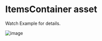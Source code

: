 # ItemsContainer asset

Watch Example for details.

![image](https://user-images.githubusercontent.com/22970240/142776210-3ff7e4ca-c4d6-4530-8edc-2666c946e272.png)
